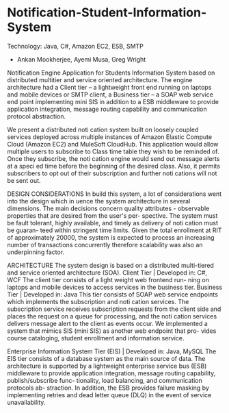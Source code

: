 Notification-Student-Information-System
=======================================
Technology: Java, C#, Amazon EC2, ESB, SMTP

- Ankan Mookherjee, Ayemi Musa, Greg Wright

Notification Engine Application for Students Information System based on distributed multitier and service oriented 
architecture. The engine architecture had a Client tier – a lightweight front end running on laptops and mobile devices or SMTP client, a Business tier – a SOAP web service end point implementing mini SIS in addition to a ESB middleware to provide application integration, message routing capability and communication protocol abstraction. 

We present a distributed noti cation system built on loosely coupled services deployed across multiple instances of Amazon 
Elastic Compute Cloud (Amazon EC2) and MuleSoft CloudHub. This application would allow multiple users to subscribe to Class
time table they wish to be reminded of. Once they subscribe, the noti cation engine would send out message alerts at a speci ed time before the beginning of the desired class. Also, it permits subscribers to opt out of their subscription and further noti cations will not be sent out.

DESIGN CONSIDERATIONS
In build this system, a lot of considerations went into the design which in uence the system architecture in several dimensions.
The main decisions concern quality attributes - observable properties that are desired from the user's per- spective. The 
system must be fault tolerant, highly available, and timely as delivery of noti cation must be guaran- teed within stringent
time limits. Given the total enrollment at RIT of approximately 20000, the system is expected to process an increasing number
of transactions concurrently therefore scalability was also an underpinning factor.

ARCHITECTURE
The system design is based on a distributed multi-tiered and service oriented architecture (SOA).
Client Tier | Developed in: C#, WCF
The client tier consists of a light weight web frontend run- ning on laptops and mobile devices to access services in the
business tier. 
Business Tier | Developed in: Java
This tier consists of SOAP web service endpoints which implements the subscription and noti cation services. 
The subscription service receives subscription requests from the client side and places the request on a queue for 
processing, and the noti cation services delivers message alert to the client as events occur. We implemented a system
that mimics SIS (mini SIS) as another web endpoint that pro- vides course cataloging, student enrollment and information
service.

Enterprise Information System Tier (EIS) | Developed in: Java, MySQL
The EIS tier consists of a database system as the main source of data.
The architecture is supported by a lightweight enterprise service bus (ESB) middleware to provide application integration,
message routing capability, publish/subscribe func- tionality, load balancing, and communication protocols ab- straction. 
In addition, the ESB provides failure masking by implementing retries and dead letter queue (DLQ) in the event of service 
unavailability.

